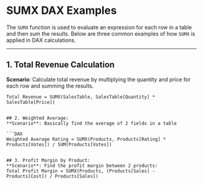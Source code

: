 # SUMX DAX Examples

The `SUMX` function is used to evaluate an expression for each row in a table and then sum the results. Below are three common examples of how `SUMX` is applied in DAX calculations.

---

## 1. Total Revenue Calculation

**Scenario**: Calculate total revenue by multiplying the quantity and price for each row and summing the results.

```DAX
Total Revenue = SUMX(SalesTable, SalesTable[Quantity] * SalesTable[Price])


## 2. Weighted Average: 
**Scenario**: Basically find the average of 2 fields in a table

```DAX
Weighted Average Rating = SUMX(Products, Products[Rating] * Products[Votes]) / SUM(Products[Votes])


## 3. Profit Margin by Product:
**Scenario**: Find the profit margin between 2 products:
Total Profit Margin = SUMX(Products, (Products[Sales] - Products[Cost]) / Products[Sales])



